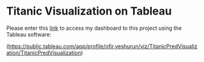 
# Titanic Visualization on Tableau

Please enter this [link](https://public.tableau.com/app/profile/ofir.yeshurun/viz/TitanicPredVisualization/TitanicPredVisualization) to access my dashboard to this project using the Tableau software:

(https://public.tableau.com/app/profile/ofir.yeshurun/viz/TitanicPredVisualization/TitanicPredVisualization)
